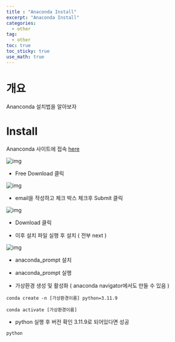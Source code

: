 ```yaml
---
title : "Anaconda Install"
excerpt: "Anaconda Install"
categories:
  - other
tag:
  - other
toc: true
toc_sticky: true
use_math: true
---
```


# 개요

Ananconda 설치법을 알아보자

# Install

Ananconda 사이트에 접속 [here](https://www.anaconda.com/)

![img]({{site.url}}/assets/images/2024-03-20-Anaconda_install/image_1.png)

- Free Download 클릭

![img]({{site.url}}/assets/images/2024-03-20-Anaconda_install/image_2.png)

- email을 작성하고 체크 박스 체크후 Submit 클릭

![img]({{site.url}}/assets/images/2024-03-20-Anaconda_install/image_3.png)

- Download 클릭

- 이후 설치 파일 실행 후 설치 ( 전부 next )

![img]({{site.url}}/assets/images/2024-03-20-Anaconda_install/image_4.png)

- anaconda_prompt 설치

- anaconda_prompt 실행

- 가상환경 생성 및 활성화 ( anaconda navigator에서도 만들 수 있음 )
```
conda create -n [가상환경이름] python=3.11.9

conda activate [가상환경이름]
```

- python 실행 후 버전 확인 3.11.9로 되어있다면 성공

```
python
```